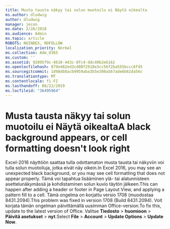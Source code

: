 ```yaml
---
title: Musta tausta näkyy tai solun muotoilu ei Näytä oikealta
ms.author: dludwig
author: dludwig
manager: jecon
ms.date: 2/26/2018
ms.audience: Admin
ms.topic: article
ROBOTS: NOINDEX, NOFOLLOW
localization_priority: Normal
ms.collection: Adm_O365
ms.custom: ''
ms.assetid: 92095f9c-4610-443c-8fc4-ddc49b2e6162
ms.openlocfilehash: 879e482ed3cd80f2918e3cc56f2ba555bccc6f45
ms.sourcegitcommit: 1d98db8acb9959aba3b5e308a567ade6b62da56c
ms.translationtype: MT
ms.contentlocale: fi-FI
ms.lasthandoff: 08/22/2019
ms.locfileid: "36495964"
---
```

# <a name="a-black-background-appears-or-cell-formatting-doesnt-look-right"></a><span data-ttu-id="62c2e-102">Musta tausta näkyy tai solun muotoilu ei Näytä oikealta</span><span class="sxs-lookup"><span data-stu-id="62c2e-102">A black background appears, or cell formatting doesn't look right</span></span>

<span data-ttu-id="62c2e-103">Excel-2016 näyttöön saattaa tulla odottamaton musta tausta tai näkyviin voi tulla solun muotoiluja, jotka eivät näy oikein.</span><span class="sxs-lookup"><span data-stu-id="62c2e-103">In Excel 2016, you may see an unexpected black background, or you may see cell formatting that does not appear properly.</span></span> <span data-ttu-id="62c2e-104">Tämä voi tapahtua lisääminen ylä- tai alatunnisteen asettelunäkymässä ja kohdistaminen solun kuvio täytön jälkeen.</span><span class="sxs-lookup"><span data-stu-id="62c2e-104">This can happen after adding a header or footer in Page Layout View, and applying a pattern fill to a cell.</span></span> <span data-ttu-id="62c2e-105">Tämä ongelma on korjattu versio 1708 (muodostaa 8431.2094).</span><span class="sxs-lookup"><span data-stu-id="62c2e-105">This problem was fixed in version 1708 (Build 8431.2094).</span></span> <span data-ttu-id="62c2e-106">Voit korjata tämän ongelman päivittämällä uusimman Office-version.</span><span class="sxs-lookup"><span data-stu-id="62c2e-106">To fix this, update to the latest version of Office.</span></span> <span data-ttu-id="62c2e-107">Valitse **Tiedosto** \> **huomioon** \> **Päivitä asetukset** \> **nyt**.</span><span class="sxs-lookup"><span data-stu-id="62c2e-107">Select **File** \> **Account** \> **Update Options** \> **Update Now**.</span></span>
  

